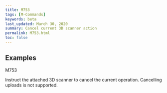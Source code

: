 ```yaml
---
title: M753
tags: [M-Commands] 
keywords: beta 
last_updated: March 30, 2020 
summary: Cancel current 3D scanner action 
permalink: M753.html
toc: false 
---
```



## Examples

M753

Instruct the attached 3D scanner to cancel the current operation. Cancelling uploads is not supported.

